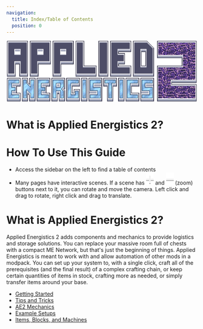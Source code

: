 ```yaml
---
navigation:
  title: Index/Table of Contents
  position: 0
---
```


![Logo](assets/logo.png)

# What is Applied Energistics 2?

# How To Use This Guide

* Access the sidebar on the left to find a table of contents
* Many pages have interactive scenes. If a scene has ![Plus](assets/diagrams/plus.png)
and ![Minus](assets/diagrams/minus.png) (zoom) buttons next to it, you can rotate and move the camera.
Left click and drag to rotate, right click and drag to translate.

# What is Applied Energistics 2?

Applied Energistics 2 adds components and mechanics to provide logistics and storage solutions. You can replace your
massive room full of chests with a compact ME Network, but that's just the beginning of things.
Applied Energistics is meant to work with and allow automation of other mods in a modpack. You can set up your system to,
with a single click, craft all of the prerequisites (and the final result) of a complex crafting chain, or keep certain
quantities of items in stock, crafting more as needed, or simply transfer items around your base.

* [Getting Started](getting-started.md)
* [Tips and Tricks](tips-and-tricks.md)
* [AE2 Mechanics](ae2-mechanics/ae2-mechanics-index.md)
* [Example Setups](example-setups/example-setups-index.md)
* [Items, Blocks, and Machines](items-blocks-machines/items-blocks-machines-index.md)

<GameScene zoom="4" interactive={true}>
  <ImportStructure src="assets/assemblies/autocraft_setup_greebles.snbt" />
  <IsometricCamera yaw="195" pitch="30" />
</GameScene>